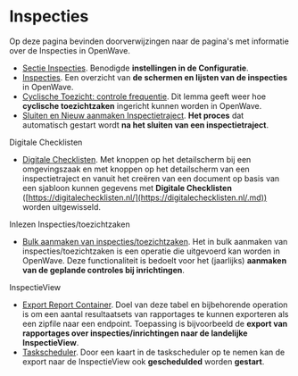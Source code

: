 # Inspecties

Op deze pagina bevinden doorverwijzingen naar de pagina's met informatie over de Inspecties in OpenWave.

- [Sectie Inspecties](/docs/instellen_inrichten/configuratie/sectie_inspecties.md). Benodigde **instellingen in de Configuratie**.
- [Inspecties](/docs/probleemoplossing/module_overstijgende_schermen/inspecties.md). Een overzicht van **de schermen en lijsten van de inspecties** in OpenWave.
- [Cyclische Toezicht: controle frequentie](/docs/probleemoplossing/programmablokken/cyclische_inspecties.md). Dit lemma geeft weer hoe **cyclische toezichtzaken** ingericht kunnen worden in OpenWave.
- [Sluiten en Nieuw aanmaken Inspectietraject](/docs/probleemoplossing/programmablokken/afsluiten_inspectietraject.md). **Het proces** dat automatisch gestart wordt **na het sluiten van een inspectietraject**.

Digitale Checklisten

- [Digitale Checklisten](/docs/probleemoplossing/programmablokken/digitale_checklijsten.md). Met knoppen op het detailscherm bij een omgevingszaak en met knoppen op het detailscherm van een inspectietraject en vanuit het creëren van een document op basis van een sjabloon kunnen gegevens met **Digitale Checklisten** ([https://digitalechecklisten.nl/](https://digitalechecklisten.nl/.md)) worden uitgewisseld.

Inlezen Inspecties/toezichtzaken

- [Bulk aanmaken van inspecties/toezichtzaken](/docs/probleemoplossing/programmablokken/bulkinspzaken.md). Het in bulk aanmaken van inspecties/toezichtzaken is een operatie die uitgevoerd kan worden in OpenWave. Deze functionaliteit is bedoelt voor het (jaarlijks) **aanmaken van de geplande controles bij inrichtingen**.

InspectieView

- [Export Report Container](/docs/instellen_inrichten/export_report_container.md). Doel van deze tabel en bijbehorende operation is om een aantal resultaatsets van rapportages te kunnen exporteren als een zipfile naar een endpoint. Toepassing is bijvoorbeeld de **export van rapportages over inspecties/inrichtingen naar de landelijke InspectieView**.
- [Taskscheduler](/docs/instellen_inrichten/taskscheduler.md). Door een kaart in de taskscheduler op te nemen kan de export naar de InspectieView ook **geschedulded** worden **gestart**.
